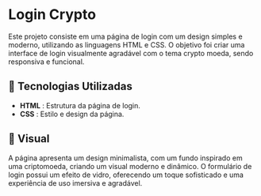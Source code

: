 # Login Crypto

<p>Este projeto consiste em uma página de login com um design simples e moderno, utilizando as linguagens HTML e CSS. O objetivo foi criar uma interface de login visualmente agradável com o tema crypto moeda, sendo responsiva e funcional.</p>

## 🚀 Tecnologias Utilizadas
- <b>HTML</b> : Estrutura da página de login.
- <b>CSS</b> : Estilo e design da página.

## 📸 Visual
<p>A página apresenta um design minimalista, com um fundo inspirado em uma criptomoeda, criando um visual moderno e dinâmico. O formulário de login possui um efeito de vidro, oferecendo um toque sofisticado e uma experiência de uso imersiva e agradável.</p>
